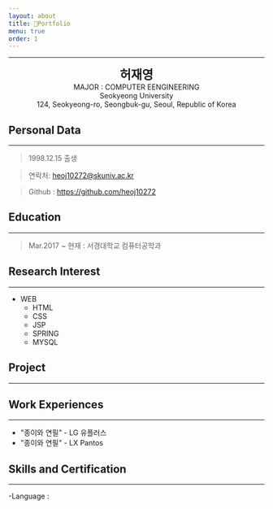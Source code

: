 ```yaml
---
layout: about
title: 📃Portfolio
menu: true
order: 1
---
```


* * *
<center>
<span style=
"font-size:170%;
font-weight:bold">
허재영
</span>
</center>

<center>MAJOR : COMPUTER EENGINEERING</center>

<center>Seokyeong University</center>

<center>124, Seokyeong-ro, Seongbuk-gu, Seoul, Republic of Korea</center>

## Personal Data
---
> 1998.12.15 출생

> 연락처: heoj10272@skuniv.ac.kr

> Github : <a href="https://github.com/heoj10272">https://github.com/heoj10272</a>


## Education
---
> Mar.2017 ~ 현재 : 서경대학교 컴퓨터공학과


## Research Interest
---

* WEB
    + HTML
    + CSS
    + JSP
    + SPRING
    + MYSQL


## Project
---


## Work Experiences
---
- "종이와 연필" - LG 유플러스
- "종이와 연필" - LX Pantos

## Skills and Certification
---
-Language : 




